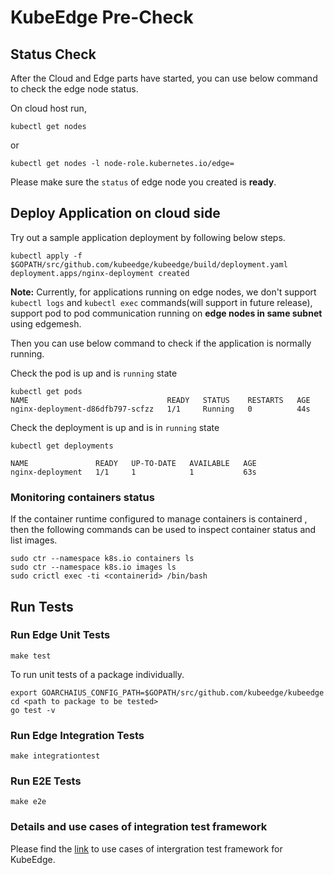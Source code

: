 # KubeEdge Pre-Check

## Status Check

After the Cloud and Edge parts have started, you can use below command to check the edge node status.

On cloud host run,

```shell
kubectl get nodes
````

or

```shell
kubectl get nodes -l node-role.kubernetes.io/edge=
```

Please make sure the `status` of edge node you created is **ready**.

## Deploy Application on cloud side

Try out a sample application deployment by following below steps.

```shell
kubectl apply -f $GOPATH/src/github.com/kubeedge/kubeedge/build/deployment.yaml
deployment.apps/nginx-deployment created
```

**Note:** Currently, for applications running on edge nodes, we don't support `kubectl logs` and `kubectl exec` commands(will support in future release), support pod to pod communication running on **edge nodes in same subnet** using edgemesh.

Then you can use below command to check if the application is normally running.

Check the pod is up and is `running` state

```shell
kubectl get pods
NAME                               READY   STATUS    RESTARTS   AGE
nginx-deployment-d86dfb797-scfzz   1/1     Running   0          44s
```

Check the deployment is up and is in `running` state

```shell
kubectl get deployments

NAME               READY   UP-TO-DATE   AVAILABLE   AGE
nginx-deployment   1/1     1            1           63s
```

### Monitoring containers status

If the container runtime configured to manage containers is containerd , then the following commands can be used to inspect container status and list images.

```shell
sudo ctr --namespace k8s.io containers ls
sudo ctr --namespace k8s.io images ls
sudo crictl exec -ti <containerid> /bin/bash
```

## Run Tests

### Run Edge Unit Tests

 ```shell
 make test
 ```

 To run unit tests of a package individually.

 ```shell
 export GOARCHAIUS_CONFIG_PATH=$GOPATH/src/github.com/kubeedge/kubeedge
 cd <path to package to be tested>
 go test -v
 ```

### Run Edge Integration Tests

```shell
make integrationtest
```

### Run E2E Tests

```shell
make e2e
```

### Details and use cases of integration test framework

Please find the [link](https://github.com/kubeedge/kubeedge/tree/master/edge/test/integration) to use cases of intergration test framework for KubeEdge.

